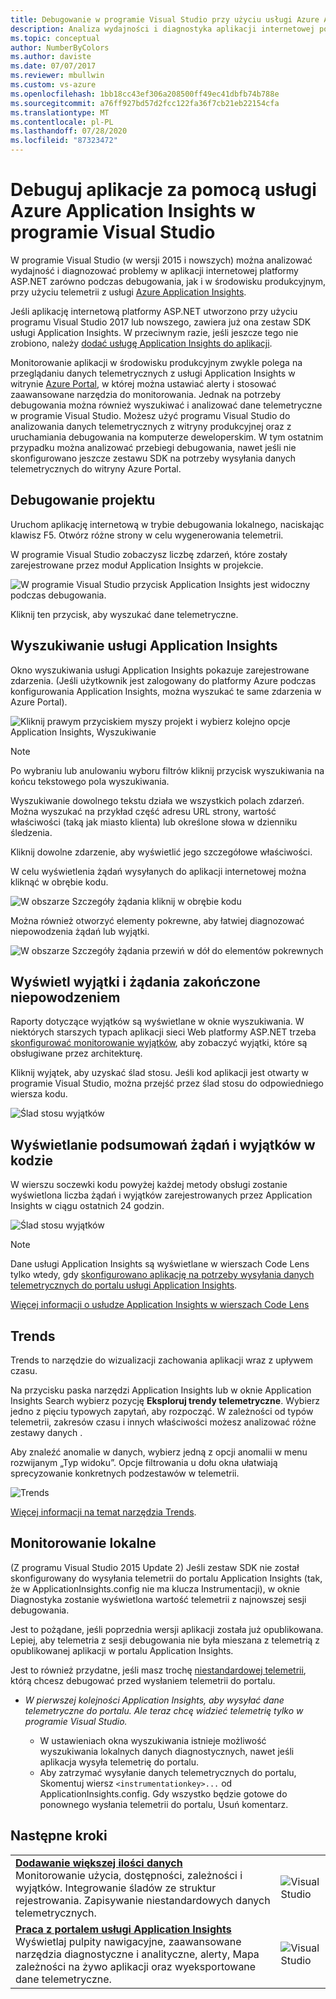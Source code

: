 ```yaml
---
title: Debugowanie w programie Visual Studio przy użyciu usługi Azure Application Insights
description: Analiza wydajności i diagnostyka aplikacji internetowej podczas debugowania oraz w środowisku produkcyjnym.
ms.topic: conceptual
author: NumberByColors
ms.author: daviste
ms.date: 07/07/2017
ms.reviewer: mbullwin
ms.custom: vs-azure
ms.openlocfilehash: 1bb18cc43ef306a208500ff49ec41dbfb74b788e
ms.sourcegitcommit: a76ff927bd57d2fcc122fa36f7cb21eb22154cfa
ms.translationtype: MT
ms.contentlocale: pl-PL
ms.lasthandoff: 07/28/2020
ms.locfileid: "87323472"
---
```

# <a name="debug-your-applications-with-azure-application-insights-in-visual-studio"></a>Debuguj aplikacje za pomocą usługi Azure Application Insights w programie Visual Studio
W programie Visual Studio (w wersji 2015 i nowszych) można analizować wydajność i diagnozować problemy w aplikacji internetowej platformy ASP.NET zarówno podczas debugowania, jak i w środowisku produkcyjnym, przy użyciu telemetrii z usługi [Azure Application Insights](./app-insights-overview.md).

Jeśli aplikację internetową platformy ASP.NET utworzono przy użyciu programu Visual Studio 2017 lub nowszego, zawiera już ona zestaw SDK usługi Application Insights. W przeciwnym razie, jeśli jeszcze tego nie zrobiono, należy [dodać usługę Application Insights do aplikacji](./asp-net.md).

Monitorowanie aplikacji w środowisku produkcyjnym zwykle polega na przeglądaniu danych telemetrycznych z usługi Application Insights w witrynie [Azure Portal](https://portal.azure.com), w której można ustawiać alerty i stosować zaawansowane narzędzia do monitorowania. Jednak na potrzeby debugowania można również wyszukiwać i analizować dane telemetryczne w programie Visual Studio. Możesz użyć programu Visual Studio do analizowania danych telemetrycznych z witryny produkcyjnej oraz z uruchamiania debugowania na komputerze deweloperskim. W tym ostatnim przypadku można analizować przebiegi debugowania, nawet jeśli nie skonfigurowano jeszcze zestawu SDK na potrzeby wysyłania danych telemetrycznych do witryny Azure Portal. 

## <a name="debug-your-project"></a><a name="run"></a> Debugowanie projektu
Uruchom aplikację internetową w trybie debugowania lokalnego, naciskając klawisz F5. Otwórz różne strony w celu wygenerowania telemetrii.

W programie Visual Studio zobaczysz liczbę zdarzeń, które zostały zarejestrowane przez moduł Application Insights w projekcie.

![W programie Visual Studio przycisk Application Insights jest widoczny podczas debugowania.](./media/visual-studio/appinsights-09eventcount.png)

Kliknij ten przycisk, aby wyszukać dane telemetryczne. 

## <a name="application-insights-search"></a>Wyszukiwanie usługi Application Insights
Okno wyszukiwania usługi Application Insights pokazuje zarejestrowane zdarzenia. (Jeśli użytkownik jest zalogowany do platformy Azure podczas konfigurowania Application Insights, można wyszukać te same zdarzenia w Azure Portal).

![Kliknij prawym przyciskiem myszy projekt i wybierz kolejno opcje Application Insights, Wyszukiwanie](./media/visual-studio/34.png)

> [!NOTE] 
> Po wybraniu lub anulowaniu wyboru filtrów kliknij przycisk wyszukiwania na końcu tekstowego pola wyszukiwania.
>

Wyszukiwanie dowolnego tekstu działa we wszystkich polach zdarzeń. Można wyszukać na przykład część adresu URL strony, wartość właściwości (taką jak miasto klienta) lub określone słowa w dzienniku śledzenia.

Kliknij dowolne zdarzenie, aby wyświetlić jego szczegółowe właściwości.

W celu wyświetlenia żądań wysyłanych do aplikacji internetowej można kliknąć w obrębie kodu.

![W obszarze Szczegóły żądania kliknij w obrębie kodu](./media/visual-studio/31.png)

Można również otworzyć elementy pokrewne, aby łatwiej diagnozować niepowodzenia żądań lub wyjątki.

![W obszarze Szczegóły żądania przewiń w dół do elementów pokrewnych](./media/visual-studio/41.png)

## <a name="view-exceptions-and-failed-requests"></a>Wyświetl wyjątki i żądania zakończone niepowodzeniem
Raporty dotyczące wyjątków są wyświetlane w oknie wyszukiwania. W niektórych starszych typach aplikacji sieci Web platformy ASP.NET trzeba [skonfigurować monitorowanie wyjątków](./asp-net-exceptions.md), aby zobaczyć wyjątki, które są obsługiwane przez architekturę.

Kliknij wyjątek, aby uzyskać ślad stosu. Jeśli kod aplikacji jest otwarty w programie Visual Studio, można przejść przez ślad stosu do odpowiedniego wiersza kodu.

![Ślad stosu wyjątków](./media/visual-studio/17.png)

## <a name="view-request-and-exception-summaries-in-the-code"></a>Wyświetlanie podsumowań żądań i wyjątków w kodzie
W wierszu soczewki kodu powyżej każdej metody obsługi zostanie wyświetlona liczba żądań i wyjątków zarejestrowanych przez Application Insights w ciągu ostatnich 24 godzin.

![Ślad stosu wyjątków](./media/visual-studio/21.png)

> [!NOTE] 
> Dane usługi Application Insights są wyświetlane w wierszach Code Lens tylko wtedy, gdy [skonfigurowano aplikację na potrzeby wysyłania danych telemetrycznych do portalu usługi Application Insights](./asp-net.md).
>

[Więcej informacji o usłudze Application Insights w wierszach Code Lens](./visual-studio-codelens.md)

## <a name="trends"></a>Trends
Trends to narzędzie do wizualizacji zachowania aplikacji wraz z upływem czasu. 

Na przycisku paska narzędzi Application Insights lub w oknie Application Insights Search wybierz pozycję **Eksploruj trendy telemetryczne**. Wybierz jedno z pięciu typowych zapytań, aby rozpocząć. W zależności od typów telemetrii, zakresów czasu i innych właściwości możesz analizować różne zestawy danych . 

Aby znaleźć anomalie w danych, wybierz jedną z opcji anomalii w menu rozwijanym „Typ widoku”. Opcje filtrowania u dołu okna ułatwiają sprecyzowanie konkretnych podzestawów w telemetrii.

![Trends](./media/visual-studio/51.png)

[Więcej informacji na temat narzędzia Trends](./visual-studio-trends.md).

## <a name="local-monitoring"></a>Monitorowanie lokalne
(Z programu Visual Studio 2015 Update 2) Jeśli zestaw SDK nie został skonfigurowany do wysyłania telemetrii do portalu Application Insights (tak, że w ApplicationInsights.config nie ma klucza Instrumentacji), w oknie Diagnostyka zostanie wyświetlona wartość telemetrii z najnowszej sesji debugowania. 

Jest to pożądane, jeśli poprzednia wersji aplikacji została już opublikowana. Lepiej, aby telemetria z sesji debugowania nie była mieszana z telemetrią z opublikowanej aplikacji w portalu Application Insights.

Jest to również przydatne, jeśli masz trochę [niestandardowej telemetrii](./api-custom-events-metrics.md), którą chcesz debugować przed wysłaniem telemetrii do portalu.

* *W pierwszej kolejności Application Insights, aby wysyłać dane telemetryczne do portalu. Ale teraz chcę widzieć telemetrię tylko w programie Visual Studio.*
  
  * W ustawieniach okna wyszukiwania istnieje możliwość wyszukiwania lokalnych danych diagnostycznych, nawet jeśli aplikacja wysyła telemetrię do portalu.
  * Aby zatrzymać wysyłanie danych telemetrycznych do portalu, Skomentuj wiersz `<instrumentationkey>...` od ApplicationInsights.config. Gdy wszystko będzie gotowe do ponownego wysłania telemetrii do portalu, Usuń komentarz.


## <a name="next-steps"></a>Następne kroki
|  |  |
| --- | --- |
| **[Dodawanie większej ilości danych](./asp-net-more.md)**<br/>Monitorowanie użycia, dostępności, zależności i wyjątków. Integrowanie śladów ze struktur rejestrowania. Zapisywanie niestandardowych danych telemetrycznych. |![Visual Studio](./media/visual-studio/64.png) |
| **[Praca z portalem usługi Application Insights](./overview-dashboard.md)**<br/>Wyświetlaj pulpity nawigacyjne, zaawansowane narzędzia diagnostyczne i analityczne, alerty, Mapa zależności na żywo aplikacji oraz wyeksportowane dane telemetryczne. |![Visual Studio](./media/visual-studio/62.png) |

